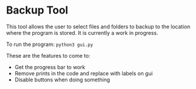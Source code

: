 # Backup Tool
This tool allows the user to select files and folders to backup to the location where the program is stored. It is currently a work in progress.

To run the program: `python3 gui.py`

These are the features to come to:
* Get the progress bar to work
* Remove prints in the code and replace with labels on gui
* Disable buttons when doing something
